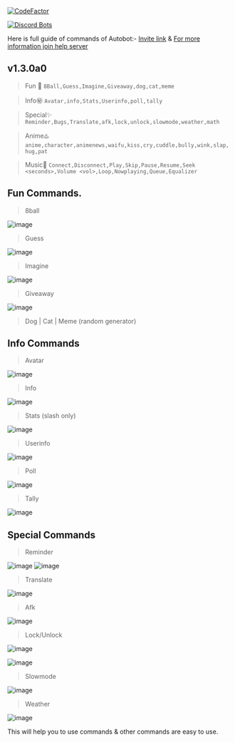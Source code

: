 [![CodeFactor](https://www.codefactor.io/repository/github/divyamsamarwal/webnext/badge)](https://www.codefactor.io/repository/github/divyamsamarwal/webnext)

[![Discord Bots](https://top.gg/api/widget/858965828716331019.svg)](https://top.gg/bot/858965828716331019)

Here is full guide of commands of Autobot:- [Invite link](https://discord.com/api/oauth2/authorize?client_id=858965828716331019&permissions=8&scope=bot%20applications.commands)
& [For more information join help server](https://discord.gg/nUFxsaGMQq)
## v1.3.0a0

> Fun 🎁
`8Ball,Guess,Imagine,Giveaway,dog,cat,meme`

> Info㊙️
`Avatar,info,Stats,Userinfo,poll,tally`

> Special✨
`Reminder,Bugs,Translate,afk,lock,unlock,slowmode,weather,math`

> Anime♨️
`anime,character,animenews,waifu,kiss,cry,cuddle,bully,wink,slap,hug,pat`

> Music🎵
`Connect,Disconnect,Play,Skip,Pause,Resume,Seek <seconds>,Volume <vol>,Loop,Nowplaying,Queue,Equalizer`

## Fun Commands.

> 8ball

![image](https://user-images.githubusercontent.com/72195951/154649486-020ea3fd-a8eb-4f5f-abd7-6b819869ee97.png)

> Guess

![image](https://user-images.githubusercontent.com/72195951/154649581-3cd0fea4-e918-4fbc-ab22-b0751ab14dd7.png)

> Imagine

![image](https://user-images.githubusercontent.com/72195951/154649657-cdacde4d-1469-4b9c-95c0-3620af019f1c.png)

> Giveaway

![image](https://user-images.githubusercontent.com/72195951/154649754-43b6e56a-dded-470b-bd42-6d8e27491b6b.png)

> Dog | Cat | Meme (random generator)



## Info Commands

> Avatar

![image](https://user-images.githubusercontent.com/72195951/154650214-20fcb005-6996-4dfa-9ad5-6a37cdf42145.png)

> Info

![image](https://user-images.githubusercontent.com/72195951/154650390-ae182911-9061-4ff0-a009-554301e1c50c.png)

> Stats (slash only)

![image](https://user-images.githubusercontent.com/72195951/154650489-383fcdb8-6ec0-4918-8759-bab0f4d3e59e.png)

> Userinfo

![image](https://user-images.githubusercontent.com/72195951/154650703-969017f9-3973-4ccc-b7c7-20076f68a24d.png)

> Poll

![image](https://user-images.githubusercontent.com/72195951/154650865-8c781b81-6532-43fe-9795-b23d4426de5b.png)

> Tally

![image](https://user-images.githubusercontent.com/72195951/154650988-89ecd782-6939-4ad7-a2d0-4acae2a93857.png)


## Special Commands

> Reminder

![image](https://user-images.githubusercontent.com/72195951/154651424-df3332d0-2172-4e27-96a3-c02008f7cfec.png)
![image](https://user-images.githubusercontent.com/72195951/154651914-57edf49f-781c-44d9-b2f3-1d8781ade7a2.png)


> Translate

![image](https://user-images.githubusercontent.com/72195951/154651538-88746f40-8a0d-4f1d-9584-6af0550da99a.png)

> Afk

![image](https://user-images.githubusercontent.com/72195951/154651641-8f51d80c-8140-4e3d-a0d5-3bc91b99e182.png)

> Lock/Unlock

![image](https://user-images.githubusercontent.com/72195951/154651718-7f5122a9-e6e3-4533-b28e-e999a6e5196c.png)

![image](https://user-images.githubusercontent.com/72195951/154651756-ffabcb0e-e149-40df-a359-91c5b2267114.png)

> Slowmode

![image](https://user-images.githubusercontent.com/72195951/154651855-df9f8174-4b87-4d8c-b1f2-60bb101bb695.png)

> Weather

![image](https://user-images.githubusercontent.com/72195951/154651972-12ca85cf-f1ee-49fc-874e-47464a5fc094.png)


This will help you to use commands & other commands are easy to use.

